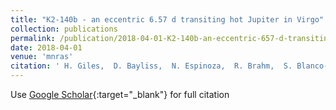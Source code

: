 ```yaml
---
title: "K2-140b - an eccentric 6.57 d transiting hot Jupiter in Virgo"
collection: publications
permalink: /publication/2018-04-01-K2-140b-an-eccentric-657-d-transiting-hot-Jupiter-in-Virgo
date: 2018-04-01
venue: 'mnras'
citation: ' H. Giles,  D. Bayliss,  N. Espinoza,  R. Brahm,  S. Blanco-Cuaresma,  A. Shporer,  D. Armstrong,  C. Lovis,  S. Udry,  F. Bouchy,  M. Marmier,  A. Jordán,  J. Bento,  A. Collier Cameron,  R. Sefako,  W. Cochran,  F. Rojas,  M. Rabus,  J. Jenkins,  M. Jones,  B. Pantoja,  M. Soto,  R. Jensen-Clem,  D. Duev,  M. Salama,  R. Riddle,  C. Baranec,  N. Law, &quot;K2-140b - an eccentric 6.57 d transiting hot Jupiter in Virgo.&quot; mnras, 2018.'
---
```

Use [Google Scholar](https://scholar.google.com/scholar?q=K2+140b+++an+eccentric+6.57+d+transiting+hot+Jupiter+in+Virgo){:target="_blank"} for full citation